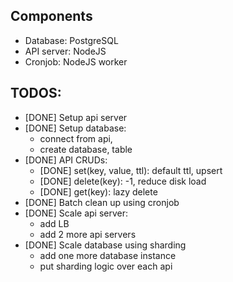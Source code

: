 ## Components

- Database: PostgreSQL
- API server: NodeJS
- Cronjob: NodeJS worker

## TODOS:

- [DONE] Setup api server
- [DONE] Setup database:
  - connect from api,
  - create database, table
- [DONE] API CRUDs:
  - [DONE] set(key, value, ttl): default ttl, upsert
  - [DONE] delete(key): -1, reduce disk load
  - [DONE] get(key): lazy delete
- [DONE] Batch clean up using cronjob
- [DONE] Scale api server:
  - add LB
  - add 2 more api servers
- [DONE] Scale database using sharding
  - add one more database instance
  - put sharding logic over each api
